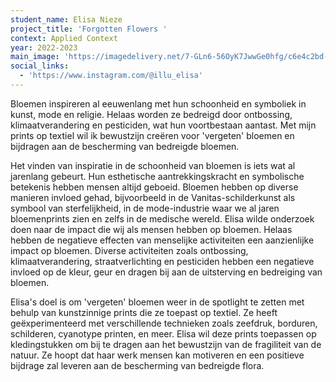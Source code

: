 ```yaml
---
student_name: Elisa Nieze
project_title: 'Forgotten Flowers '
context: Applied Context
year: 2022-2023
main_image: 'https://imagedelivery.net/7-GLn6-56OyK7JwwGe0hfg/c6e4c2bd-f7d1-41e6-bee6-34731b725e00'
social_links:
  - 'https://www.instagram.com/@illu_elisa'
---
```

Bloemen inspireren al eeuwenlang met hun schoonheid en symboliek in kunst, mode en religie. Helaas worden ze bedreigd door ontbossing, klimaatverandering en pesticiden, wat hun voortbestaan aantast. Met mijn prints op textiel wil ik bewustzijn creëren voor 'vergeten' bloemen en bijdragen aan de bescherming van bedreigde bloemen.

Het vinden van inspiratie in de schoonheid van bloemen is iets wat al jarenlang gebeurt. Hun esthetische aantrekkingskracht en symbolische betekenis hebben mensen altijd geboeid. Bloemen hebben op diverse manieren invloed gehad, bijvoorbeeld in de Vanitas-schilderkunst als symbool van sterfelijkheid, in de mode-industrie waar we al jaren bloemenprints zien en zelfs in de medische wereld. Elisa wilde onderzoek doen naar de impact die wij als mensen hebben op bloemen. Helaas hebben de negatieve effecten van menselijke activiteiten een aanzienlijke impact op bloemen. Diverse activiteiten zoals ontbossing, klimaatverandering, straatverlichting en pesticiden hebben een negatieve invloed op de kleur, geur en dragen bij aan de uitsterving en bedreiging van bloemen.

Elisa's doel is om 'vergeten' bloemen weer in de spotlight te zetten met behulp van kunstzinnige prints die ze toepast op textiel. Ze heeft geëxperimenteerd met verschillende technieken zoals zeefdruk, borduren, schilderen, cyanotype printen, en meer. Elisa wil deze prints toepassen op kledingstukken om bij te dragen aan het bewustzijn van de fragiliteit van de natuur. Ze hoopt dat haar werk mensen kan motiveren en een positieve bijdrage zal leveren aan de bescherming van bedreigde flora.
